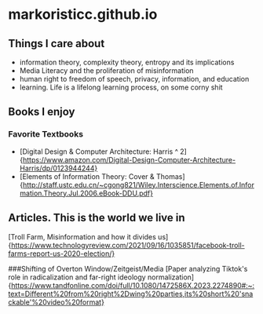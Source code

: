 # markoristicc.github.io

## Things I care about
- information theory, complexity theory, entropy and its implications
- Media Literacy and the proliferation of misinformation
- human right to freedom of speech, privacy, information, and education
- learning. Life is a lifelong learning process, on some corny shit

## Books I enjoy

### Favorite Textbooks
- [Digital Design & Computer Architecture: Harris ^ 2]
{https://www.amazon.com/Digital-Design-Computer-Architecture-Harris/dp/0123944244}
- [Elements of Information Theory: Cover & Thomas]{http://staff.ustc.edu.cn/~cgong821/Wiley.Interscience.Elements.of.Information.Theory.Jul.2006.eBook-DDU.pdf}

## Articles. This is the world we live in
[Troll Farm, Misinformation and how it divides us] {https://www.technologyreview.com/2021/09/16/1035851/facebook-troll-farms-report-us-2020-election/}

###Shifting of Overton Window/Zeitgeist/Media
[Paper analyzing Tiktok's role in radicalization and far-right ideology normalization]{https://www.tandfonline.com/doi/full/10.1080/1472586X.2023.2274890#:~:text=Different%20from%20right%2Dwing%20parties,its%20short%20'snackable'%20video%20format}





